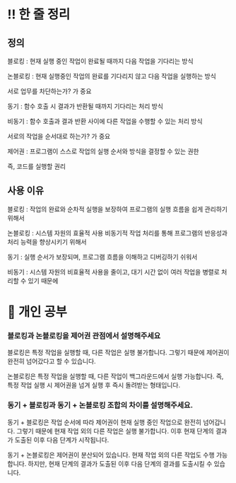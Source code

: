 # ‼️ 한 줄 정리
## 정의

블로킹 : 현재 실행 중인 작업이 완료될 때까지 다음 작업을 기다리는 방식

논블로킹 : 현재 실행중인 작업의 완료를 기다리지 않고 다음 작업을 실행하는 방식

서로 업무를  차단하는가? 가 중요

동기 : 함수 호출 시 결과가 반환될 때까지 기다리는 처리 방식

비동기 : 함수 호출과 결과 반환 사이에 다른 작업을 수행할 수 있는 처리 방식

서로의 작업을 순서대로 하는가? 가 중요

제어권 : 프로그램이 스스로 작업의 실행 순서와 방식을 결정할 수 있는 권한 

즉, 코드를 실행할 권리

## 사용 이유

블로킹 : 작업의 완료와 순차적 실행을 보장하여 프로그램의 실행 흐름을 쉽게 관리하기 위해서

논블로킹 : 시스템 자원의 효율적 사용 비동기적 작업 처리를 통해 프로그램의 반응성과 처리 능력을 향상시키기 위해서

동기 : 실행 순서가 보장되며, 프로그램 흐름을 이해하고 디버깅하기 쉬워서

비동기 : 시스템 자원의 비효율적 사용을 줄이고, 대기 시간 없이 여러 작업을 병렬로 처리할 수 있기 때문에

# 📝 개인 공부
### 블로킹과 논블로킹을 제어권 관점에서 설명해주세요
블로킹은 특정 작업을 실행할 때, 다른 작업은 실행 불가합니다. 그렇기 때문에 제어권이 완전히 넘어갔다고 할 수 있습니다.

논블로킹은 특정 작업을 실행할 때, 다른 작업이 백그라운드에서 실행 가능합니다. 즉, 특정 작업 실행 시 제어권을 넘겨 실행 후 즉시 돌려받는 형태입니다.

### 동기 + 블로킹과 동기 + 논블로킹 조합의 차이를 설명해주세요.

동기 + 블로킹은 작업 순서에 따라 제어권이 현재 실행 중인 작업으로 완전히 넘어갑니다. 그렇기 때문에 현재 작업 외의 다른 작업은 실행 불가합니다. 이후 현재 단계의 결과가 도출된 이후 다음 단계가 시작됩니다.

동기 + 논블로킹은  제어권이 분산되어 있습니다. 현재 작업 외의 다른 작업도 수행 가능합니다. 하지만, 현재 단계의 결과가 도출된 이후 다음 단계의 결과를 도출시킬 수 있습니다.